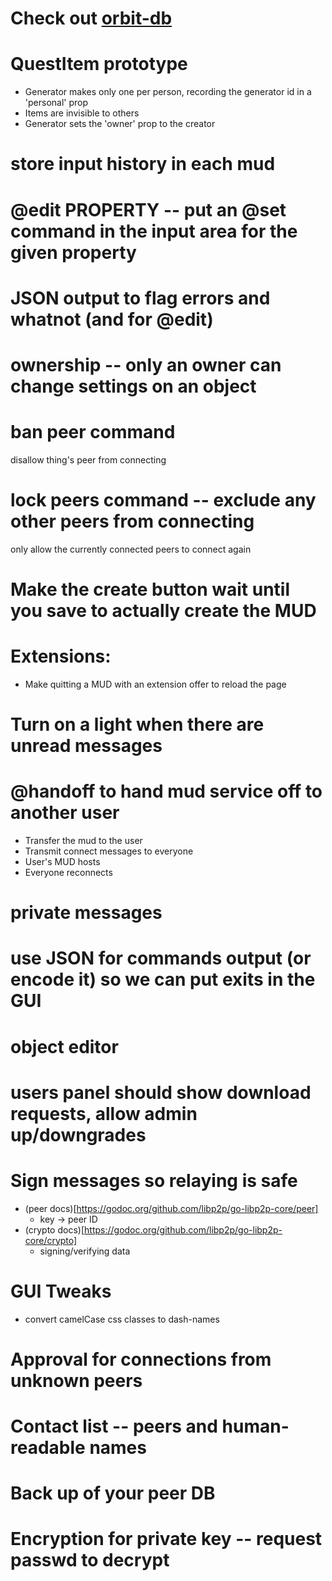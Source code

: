 # Check out [orbit-db](https://github.com/berty/go-orbit-db)

# QuestItem prototype
* Generator makes only one per person, recording the generator id in a 'personal' prop
* Items are invisible to others
* Generator sets the 'owner' prop to the creator

# store input history in each mud

# @edit PROPERTY -- put an @set command in the input area for the given property

# JSON output to flag errors and whatnot (and for @edit)

# ownership -- only an owner can change settings on an object

# ban peer command

disallow thing's peer from connecting

# lock peers command -- exclude any other peers from connecting

only allow the currently connected peers to connect again

# Make the create button wait until you save to actually create the MUD

# Extensions:
* Make quitting a MUD with an extension offer to reload the page

# Turn on a light when there are unread messages

# @handoff to hand mud service off to another user
* Transfer the mud to the user
* Transmit connect messages to everyone
* User's MUD hosts
* Everyone reconnects

# private messages

# use JSON for commands output (or encode it) so we can put exits in the GUI

# object editor

# users panel should show download requests, allow admin up/downgrades

# Sign messages so relaying is safe
* (peer docs)[https://godoc.org/github.com/libp2p/go-libp2p-core/peer]
  * key -> peer ID
* (crypto docs)[https://godoc.org/github.com/libp2p/go-libp2p-core/crypto]
  * signing/verifying data

# GUI Tweaks
* convert camelCase css classes to dash-names

# Approval for connections from unknown peers

# Contact list -- peers and human-readable names

# Back up of your peer DB

# Encryption for private key -- request passwd to decrypt
